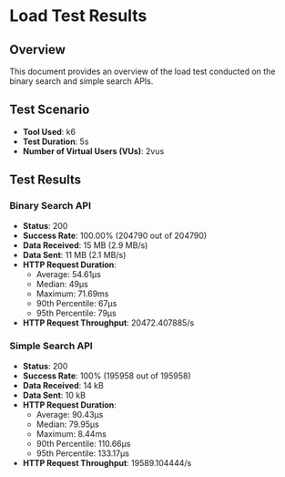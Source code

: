 # Load Test Results

## Overview
This document provides an overview of the load test conducted on the binary search and simple search APIs.

## Test Scenario
- **Tool Used**: k6
- **Test Duration**: 5s
- **Number of Virtual Users (VUs)**: 2vus

## Test Results

### Binary Search API
- **Status**: 200
- **Success Rate**: 100.00% (204790 out of 204790)
- **Data Received**: 15 MB (2.9 MB/s)
- **Data Sent**: 11 MB (2.1 MB/s)
- **HTTP Request Duration**:
  - Average: 54.61µs
  - Median: 49µs
  - Maximum: 71.69ms
  - 90th Percentile: 67µs
  - 95th Percentile: 79µs
- **HTTP Request Throughput**: 20472.407885/s


### Simple Search API

- **Status**: 200
- **Success Rate**: 100% (195958 out of 195958)
- **Data Received**: 14 kB
- **Data Sent**: 10 kB
- **HTTP Request Duration**:
    - Average: 90.43µs
    - Median: 79.95µs
    - Maximum: 8.44ms
    - 90th Percentile: 110.66µs
    - 95th Percentile: 133.17µs
- **HTTP Request Throughput**: 19589.104444/s